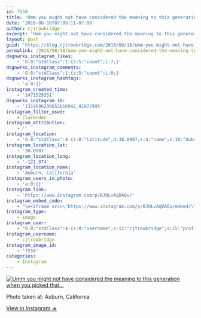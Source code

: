 ```yaml
---
id: 7558
title: 'Umm you might not have considered the meaning to this generation when you picked that&#8230;'
date: '2016-08-18T07:09:11-07:00'
author: cjtrowbridge
excerpt: 'Umm you might not have considered the meaning to this generation when you picked that...'
layout: post
guid: 'https://blog.cjtrowbridge.com/2016/08/18/umm-you-might-not-have-considered-the-meaning-to-this-generation-when-you-picked-that/'
permalink: /2016/08/18/umm-you-might-not-have-considered-the-meaning-to-this-generation-when-you-picked-that/
dsgnwrks_instagram_likes:
    - 'O:8:"stdClass":1:{s:5:"count";i:7;}'
dsgnwrks_instagram_comments:
    - 'O:8:"stdClass":1:{s:5:"count";i:0;}'
dsgnwrks_instagram_hashtags:
    - 'a:0:{}'
instagram_created_time:
    - '1471529351'
dsgnwrks_instagram_id:
    - '1319606299852016942_41872995'
instagram_filter_used:
    - Clarendon
instagram_attribution:
    - ''
instagram_location:
    - 'O:8:"stdClass":4:{s:8:"latitude";d:38.8987;s:4:"name";s:18:"Auburn, California";s:9:"longitude";d:-121.074;s:2:"id";i:218405825;}'
instagram_location_lat:
    - '38.8987'
instagram_location_long:
    - '-121.074'
instagram_location_name:
    - 'Auburn, California'
instagram_users_in_photo:
    - 'a:0:{}'
instagram_link:
    - 'https://www.instagram.com/p/BJQLvAqDA0u/'
instagram_embed_code:
    - "\n<iframe src=\"https://www.instagram.com/p/BJQLvAqDA0u/embed/\" width=\"612\" height=\"710\" frameborder=\"0\" scrolling=\"no\" allowtransparency=\"true\" class=\"insta-image-embed\"></iframe>\n"
instagram_type:
    - image
instagram_user:
    - 'O:8:"stdClass":4:{s:8:"username";s:12:"cjtrowbridge";s:15:"profile_picture";s:96:"https://scontent.cdninstagram.com/t51.2885-19/s150x150/13724650_1188772791164794_142557231_a.jpg";s:2:"id";s:8:"41872995";s:9:"full_name";s:13:"CJ Trowbridge";}'
instagram_username:
    - cjtrowbridge
instagram_image_id:
    - '7559'
categories:
    - Instagram
---
```


[![Umm you might not have considered the meaning to this generation when you picked that...](https://blog.cjtrowbridge.com/wp-content/uploads/2016/08/1471529351-1-1.jpg)](https://www.instagram.com/p/BJQLvAqDA0u/)

Photo taken at: Auburn, California

[View in Instagram ⇒](https://www.instagram.com/p/BJQLvAqDA0u/)